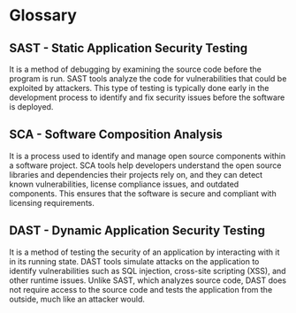 # Glossary

## SAST - Static Application Security Testing

It is a method of debugging by examining the source code before the program is run. SAST tools analyze the code for vulnerabilities that could be exploited by attackers. This type of testing is typically done early in the development process to identify and fix security issues before the software is deployed.

## SCA - Software Composition Analysis

It is a process used to identify and manage open source components within a software project. SCA tools help developers understand the open source libraries and dependencies their projects rely on, and they can detect known vulnerabilities, license compliance issues, and outdated components. This ensures that the software is secure and compliant with licensing requirements.

## DAST - Dynamic Application Security Testing

It is a method of testing the security of an application by interacting with it in its running state. DAST tools simulate attacks on the application to identify vulnerabilities such as SQL injection, cross-site scripting (XSS), and other runtime issues. Unlike SAST, which analyzes source code, DAST does not require access to the source code and tests the application from the outside, much like an attacker would.
